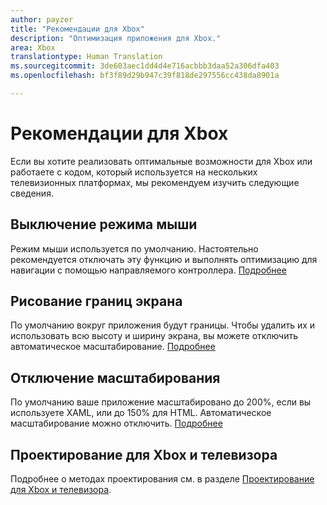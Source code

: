 ```yaml
---
author: payzer
title: "Рекомендации для Xbox"
description: "Оптимизация приложения для Xbox."
area: Xbox
translationtype: Human Translation
ms.sourcegitcommit: 3de603aec1dd4d4e716acbbb3daa52a306dfa403
ms.openlocfilehash: bf3f89d29b947c39f818de297556cc438da8901a

---
```


# Рекомендации для Xbox
Если вы хотите реализовать оптимальные возможности для Xbox или работаете с кодом, который используется на нескольких телевизионных платформах, мы рекомендуем изучить следующие сведения.  

## Выключение режима мыши
Режим мыши используется по умолчанию. Настоятельно рекомендуется отключать эту функцию и выполнять оптимизацию для навигации с помощью направляемого контроллера. [Подробнее](how-to-disable-mouse-mode.md)

## Рисование границ экрана
По умолчанию вокруг приложения будут границы. Чтобы удалить их и использовать всю высоту и ширину экрана, вы можете отключить автоматическое масштабирование.  [Подробнее](turn-off-overscan.md)

## Отключение масштабирования
По умолчанию ваше приложение масштабировано до 200%, если вы используете XAML, или до 150% для HTML. Автоматическое масштабирование можно отключить.  [Подробнее](disable-scaling.md)

## Проектирование для Xbox и телевизора
Подробнее о методах проектирования см. в разделе [Проектирование для Xbox и телевизора](https://msdn.microsoft.com/windows/uwp/input-and-devices/designing-for-tv?f=255&MSPPError=-2147217396#mouse-mode).


<!--HONumber=Jul16_HO2-->


